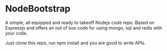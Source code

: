 # NodeBootstrap
A simple, all equipped and ready to takeoff Nodejs code repo. Based on Expressjs and offers an out of box code for using mongo, sql and redis with your code. 

Just clone this repo, run npm install and you are good to write APIs.

